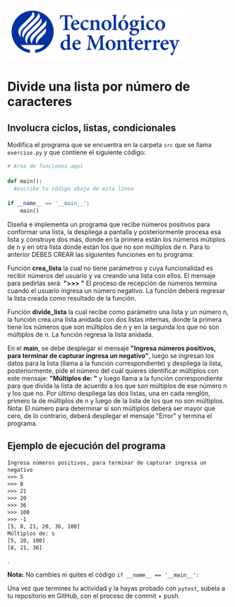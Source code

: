 ![Tec de Monterrey](../../images/logotecmty.png)
# Divide una lista por número de caracteres
## Involucra ciclos, listas, condicionales

Modifica el programa que se encuentra en la carpeta `src` que se llama `exercise.py` y que contiene el siguiente código:

```python
# Area de funciones aquí

def main():
  #escribe tu código abajo de esta línea

if __name__ == '__main__':
    main()
```

Diseña e implementa un programa que recibe números positivos para conformar una lista, la despliega a pantalla y posteriormente procesa esa lista y construye dos más, donde en la primera están los números mútiplos de n y en otra lista donde están los que no son múltiplos de n. Para lo anterior DEBES CREAR las siguientes funciones en tu programa:

Función **crea_lista** la cual no tiene parámetros y cuya funcionalidad es recibir números del usuario y va creando una lista con ellos. El mensaje para pedirlas será: **">>>  "** El proceso de recepción de números termina cuando el usuario ingresa un número negativo. La función deberá regresar la lista creada como resultado de la función.

Función **divide_lista** la cual recibe como parámetro una lista y un número n, la función crea una lista anidada con dos listas internas, donde la primera tiene los números que son múltiplos de n y en la segunda los que no son múltiplos de n. La función regresa la lista anidada.

En el **main**, se debe desplegar el mensaje **"Ingresa números positivos, para terminar de capturar ingresa un negativo"**, luego se ingresan los datos para la lista (llama a la función correspondiente) y despliega la lista, posteriormente, pide el número del cuál quieres identificar múltiplos con este mensaje: **"Múltiplos de: "** y luego llama a la función correspondiente para que divida la lista de acuerdo a los que son múltiplos de ese número n y los que no. Por último despliega las dos listas, una en cada renglón, primero la de múltiplos de n y luego de la lista de los que no son múltiplos. Nota: El número para determinar si son múltiplos deberá ser mayor que cero, de lo contrario, deberá desplegar el mensaje "Error" y termina el programa.

## Ejemplo de ejecución del programa
```
Ingresa números positivos, para terminar de capturar ingresa un negativo
>>> 5
>>> 8
>>> 21
>>> 20
>>> 36
>>> 100
>>> -1
[5, 8, 21, 20, 36, 100]
Múltiplos de: s
[5, 20, 100]       
[8, 21, 36]
```
.


**Nota:** No cambies ni quites el código `if __name__ == '__main__':` 

Una vez que termines tu actividad y la hayas probado con `pytest`, subela a tu repositorio en GitHub, con el proceso de commit + push.
